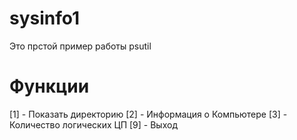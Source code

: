 # sysinfo1
Это прстой пример работы  psutil

# Функции

[1] - Показать директорию
[2] - Информация о Компьютере
[3] - Количество логических ЦП
[9] - Выход 
